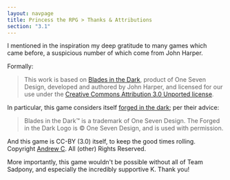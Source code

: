 ```yaml
---
layout: navpage
title: Princess the RPG > Thanks & Attributions
section: "3.1"
---
```


I mentioned in the inspiration my deep gratitude to many games which came before,
a suspicious number of which come from John Harper.

Formally:

> This work is based on [Blades in the Dark](bladesinthedark.com), product of One Seven Design, developed and authored by John Harper, and licensed for our use under the [Creative Commons Attribution 3.0 Unported license](creativecommons.org/licenses/by/3.0/).

In particular, this game considers itself [forged in the dark](https://bladesinthedark.com/licensing); per their advice:

> Blades in the Dark™ is a trademark of One Seven Design.
> The Forged in the Dark Logo is © One Seven Design, and is used with permission.

And this game is CC-BY (3.0) itself, to keep the good times rolling.
Copyright [Andrew C](mailto:lackhand@gmail.com). All (other) Rights Reserved.

More importantly, this game wouldn't be possible without all of Team Sadpony, and especially the incredibly supportive K.
Thank you!
